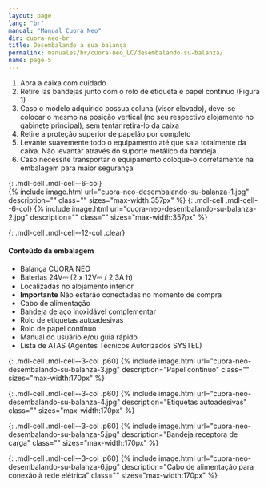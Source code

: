 ```yaml
---
layout: page
lang: "br"
manual: "Manual Cuora Neo"
dir: cuora-neo-br
title: Desembalando a sua balança
permalink: manuales/br/cuora-neo_LC/desembalando-su-balanza/
name: page-5
---
```

1. Abra a caixa com cuidado
2. Retire las bandejas junto com o rolo de etiqueta e papel continuo (Figura 1)
3. Caso o modelo adquirido possua coluna (visor elevado), deve-se colocar o mesmo na posição vertical (no seu respectivo alojamento no gabinete principal), sem tentar retira-lo da caixa
4. Retire a proteção superior de papelão por completo
5. Levante suavemente todo o equipamento até que saia totalmente da caixa. Não levantar através do suporte metálico da bandeja
6. Caso necessite transportar o equipamento coloque-o corretamente na embalagem para maior segurança

{: .mdl-cell .mdl-cell--6-col}  
{% include image.html url="cuora-neo-desembalando-su-balanza-1.jpg" description="" class=""  sizes="max-width:357px"  %}
{: .mdl-cell .mdl-cell--6-col}
{% include image.html url="cuora-neo-desembalando-su-balanza-2.jpg" description="" class=""  sizes="max-width:357px" %}

{: .mdl-cell .mdl-cell--12-col .clear}
#### Conteúdo da embalagem
- Balança CUORA NEO
- Baterias 24V⎓ (2 x 12V⎓ / 2,3A h)
- Localizadas no alojamento inferior
- **Importante** Não estarão conectadas no momento de compra
- Cabo de alimentação
- Bandeja de aço inoxidável complementar
- Rolo de etiquetas autoadesivas
- Rolo de papel contínuo
- Manual do usuário e/ou guia rápido
- Lista de ATAS (Agentes Técnicos Autorizados SYSTEL)


{: .mdl-cell .mdl-cell--3-col .p60}
{% include image.html url="cuora-neo-desembalando-su-balanza-3.jpg" description="Papel contínuo" class="" sizes="max-width:170px" %}

{: .mdl-cell .mdl-cell--3-col .p60}
{% include image.html url="cuora-neo-desembalando-su-balanza-4.jpg" description="Etiquetas autoadesivas" class=""  sizes="max-width:170px" %}

{: .mdl-cell .mdl-cell--3-col .p60}
{% include image.html url="cuora-neo-desembalando-su-balanza-5.jpg" description="Bandeja receptora de carga" class=""  sizes="max-width:170px" %}

{: .mdl-cell .mdl-cell--3-col .p60}
{% include image.html url="cuora-neo-desembalando-su-balanza-6.jpg" description="Cabo de alimentação para conexão à rede elétrica" class=""  sizes="max-width:170px" %}
